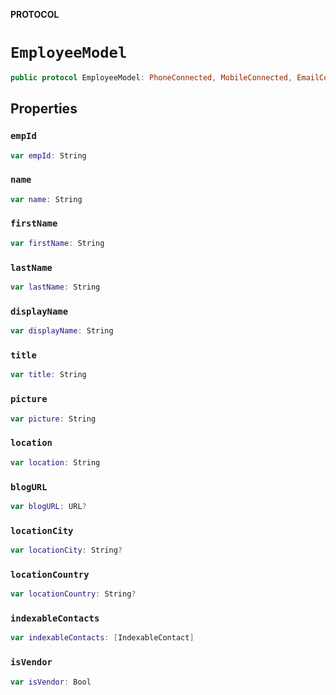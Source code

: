 **PROTOCOL**

# `EmployeeModel`

```swift
public protocol EmployeeModel: PhoneConnected, MobileConnected, EmailConnected, WebExConnected, SlackConnected, ZoomConnected, EmployeeIdentifiable, IndexableContact
```

## Properties
### `empId`

```swift
var empId: String
```

### `name`

```swift
var name: String
```

### `firstName`

```swift
var firstName: String
```

### `lastName`

```swift
var lastName: String
```

### `displayName`

```swift
var displayName: String
```

### `title`

```swift
var title: String
```

### `picture`

```swift
var picture: String
```

### `location`

```swift
var location: String
```

### `blogURL`

```swift
var blogURL: URL?
```

### `locationCity`

```swift
var locationCity: String?
```

### `locationCountry`

```swift
var locationCountry: String?
```

### `indexableContacts`

```swift
var indexableContacts: [IndexableContact]
```

### `isVendor`

```swift
var isVendor: Bool
```
